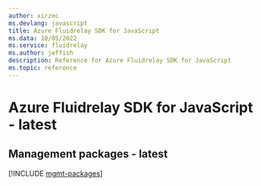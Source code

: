 ```yaml
---
author: xirzec
ms.devlang: javascript
title: Azure Fluidrelay SDK for JavaScript
ms.data: 10/05/2022
ms.service: fluidrelay
ms.author: jeffish
description: Reference for Azure Fluidrelay SDK for JavaScript
ms.topic: reference
---
```

# Azure Fluidrelay SDK for JavaScript - latest

## Management packages - latest
[!INCLUDE [mgmt-packages](fluidrelay-mgmt-index.md)]